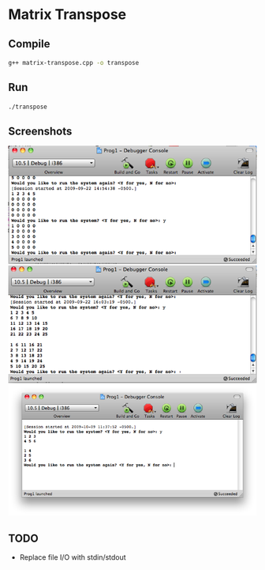 # Matrix Transpose

## Compile

```bash
g++ matrix-transpose.cpp -o transpose
```

## Run

```bash
./transpose
```

## Screenshots

![Sparse Matrix Transpose](2009-09-22-14-54-48.png)
![Sparse Matrix Transpose](2009-09-22-16-03-42.png)
![Sparse Matrix Transpose](2009-10-09-11-38-10.png)

## TODO

- Replace file I/O with stdin/stdout

